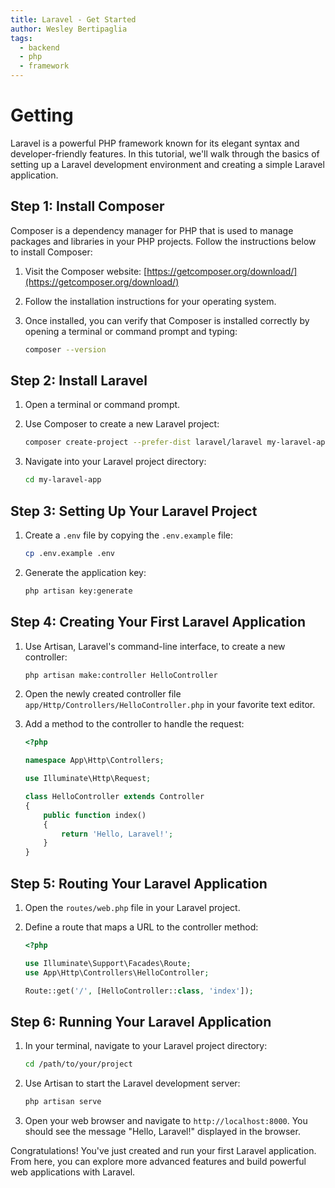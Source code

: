 ```yaml
---
title: Laravel - Get Started
author: Wesley Bertipaglia
tags:
  - backend
  - php
  - framework
---
```

# Getting

Laravel is a powerful PHP framework known for its elegant syntax and developer-friendly features. In this tutorial, we'll walk through the basics of setting up a Laravel development environment and creating a simple Laravel application.

## Step 1: Install Composer

Composer is a dependency manager for PHP that is used to manage packages and libraries in your PHP projects. Follow the instructions below to install Composer:

1. Visit the Composer website: [https://getcomposer.org/download/](https://getcomposer.org/download/)

2. Follow the installation instructions for your operating system.

3. Once installed, you can verify that Composer is installed correctly by opening a terminal or command prompt and typing:

    ```bash
    composer --version
    ```

## Step 2: Install Laravel

1. Open a terminal or command prompt.

2. Use Composer to create a new Laravel project:

    ```bash
    composer create-project --prefer-dist laravel/laravel my-laravel-app
    ```

3. Navigate into your Laravel project directory:

    ```bash
    cd my-laravel-app
    ```

## Step 3: Setting Up Your Laravel Project

1. Create a `.env` file by copying the `.env.example` file:

    ```bash
    cp .env.example .env
    ```

2. Generate the application key:

    ```bash
    php artisan key:generate
    ```

## Step 4: Creating Your First Laravel Application

1. Use Artisan, Laravel's command-line interface, to create a new controller:

    ```bash
    php artisan make:controller HelloController
    ```

2. Open the newly created controller file `app/Http/Controllers/HelloController.php` in your favorite text editor.

3. Add a method to the controller to handle the request:

    ```php
    <?php

    namespace App\Http\Controllers;

    use Illuminate\Http\Request;

    class HelloController extends Controller
    {
        public function index()
        {
            return 'Hello, Laravel!';
        }
    }
    ```

## Step 5: Routing Your Laravel Application

1. Open the `routes/web.php` file in your Laravel project.

2. Define a route that maps a URL to the controller method:

    ```php
    <?php

    use Illuminate\Support\Facades\Route;
    use App\Http\Controllers\HelloController;

    Route::get('/', [HelloController::class, 'index']);
    ```

## Step 6: Running Your Laravel Application

1. In your terminal, navigate to your Laravel project directory:

    ```bash
    cd /path/to/your/project
    ```

2. Use Artisan to start the Laravel development server:

    ```bash
    php artisan serve
    ```

3. Open your web browser and navigate to `http://localhost:8000`. You should see the message "Hello, Laravel!" displayed in the browser.

Congratulations! You've just created and run your first Laravel application. From here, you can explore more advanced features and build powerful web applications with Laravel.
